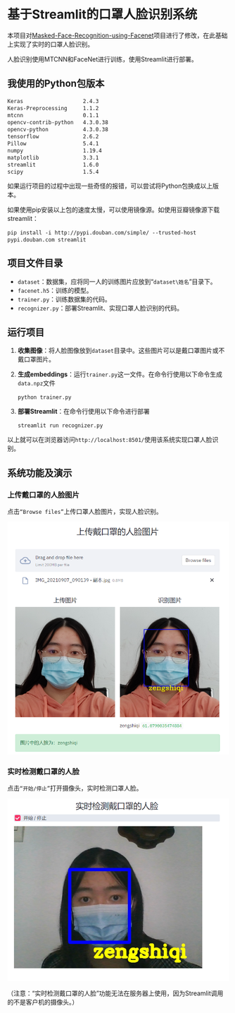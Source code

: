 # 基于Streamlit的口罩人脸识别系统

本项目对[Masked-Face-Recognition-using-Facenet](https://github.com/Nagasai524/Masked-Face-Recognition-using-Facenet)项目进行了修改，在此基础上实现了实时的口罩人脸识别。

人脸识别使用MTCNN和FaceNet进行训练，使用Streamlit进行部署。



## 我使用的Python包版本

```
Keras                   2.4.3
Keras-Preprocessing     1.1.2
mtcnn                   0.1.1
opencv-contrib-python   4.3.0.38
opencv-python           4.3.0.38
tensorflow              2.6.2
Pillow                  5.4.1
numpy                   1.19.4
matplotlib              3.3.1
streamlit               1.6.0
scipy                   1.5.4
```

如果运行项目的过程中出现一些奇怪的报错，可以尝试将Python包换成以上版本。

如果使用pip安装以上包的速度太慢，可以使用镜像源。如使用豆瓣镜像源下载streamlit：

```
pip install -i http://pypi.douban.com/simple/ --trusted-host pypi.douban.com streamlit
```



## 项目文件目录

* `dataset`：数据集，应将同一人的训练图片应放到“`dataset\姓名`”目录下。
* `facenet.h5`：训练的模型。
* `trainer.py`：训练数据集的代码。
* `recognizer.py`：部署Streamlit、实现口罩人脸识别的代码。



## 运行项目

1. **收集图像**：将人脸图像放到`dataset`目录中。这些图片可以是戴口罩图片或不戴口罩图片。

2. **生成embeddings**：运行`trainer.py`这一文件。在命令行使用以下命令生成`data.npz`文件

   ```
   python trainer.py
   ```

3. **部署Streamlit**：在命令行使用以下命令进行部署

   ```
   streamlit run recognizer.py
   ```

以上就可以在浏览器访问`http://localhost:8501/`使用该系统实现口罩人脸识别。



## 系统功能及演示

### 上传戴口罩的人脸图片

点击`“Browse files”`上传口罩人脸图片，实现人脸识别。

![上传戴口罩的人脸图片](效果图1.png)

### 实时检测戴口罩的人脸

点击`“开始/停止”`打开摄像头，实时检测口罩人脸。

![实时检测戴口罩的人脸](效果图2.png)

（注意：“实时检测戴口罩的人脸”功能无法在服务器上使用，因为Streamlit调用的不是客户机的摄像头。）
